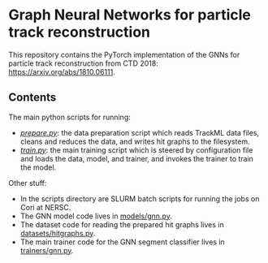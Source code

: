 # Graph Neural Networks for particle track reconstruction

This repository contains the PyTorch implementation of the GNNs for particle
track reconstruction from CTD 2018: https://arxiv.org/abs/1810.06111.

## Contents

The main python scripts for running:
- *[prepare.py](prepare.py)*: the data preparation script which reads
TrackML data files, cleans and reduces the data, and writes hit graphs to
the filesystem.
- *[train.py](train.py)*: the main training script which is steered by
configuration file and loads the data, model, and trainer, and invokes
the trainer to train the model.

Other stuff:
- In the scripts directory are SLURM batch scripts for running the jobs
on Cori at NERSC.
- The GNN model code lives in [models/gnn.py](models/gnn.py).
- The dataset code for reading the prepared hit graphs lives in
[datasets/hitgraphs.py](datasets/hitgraphs.py).
- The main trainer code for the GNN segment classifier lives in
[trainers/gnn.py](trainers/gnn.py).
